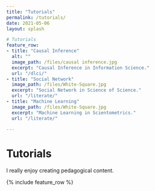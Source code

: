 ```yaml
---
title: "Tutorials"
permalink: /tutorials/
date: 2021-05-06
layout: splash

# Tutorials
feature_row:
- title: "Causal Inference"
  alt: ""
  image_path: /files/causal inference.jpg
  excerpt: "Causal Inference in Information Science."
  url: "/dlci/"
- title: "Social Network"
  image_path: /files/White-Square.jpg
  excerpt: "Social Network in Science of Science."
  url: "/literate/"
- title: "Machine Learning"
  image_path: /files/White-Square.jpg
  excerpt: "Machine Learning in Scientometrics."
  url: "/literate/"
  
---
```

# Tutorials 

I really enjoy creating pedagogical content.

{% include feature_row %}


